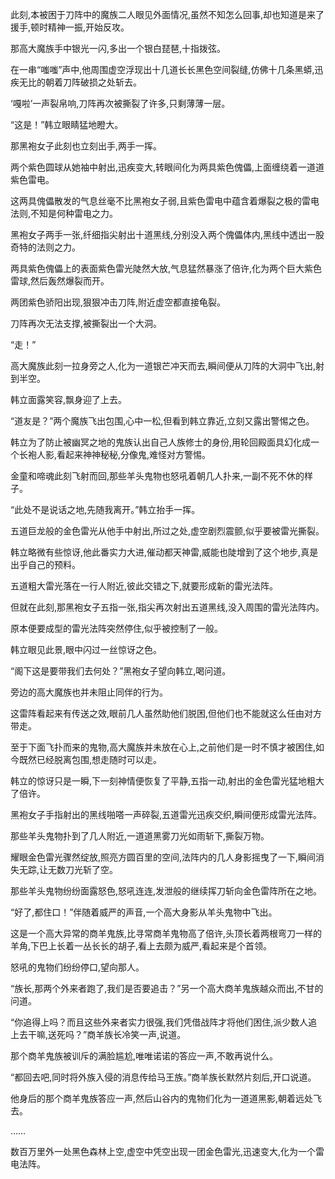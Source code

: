 
此刻,本被困于刀阵中的魔族二人眼见外面情况,虽然不知怎么回事,却也知道是来了援手,顿时精神一振,开始反攻。

那高大魔族手中银光一闪,多出一个银白琵琶,十指拨弦。

在一串“嗤嗤”声中,他周围虚空浮现出十几道长长黑色空间裂缝,仿佛十几条黑蟒,迅疾无比的朝着刀阵破损之处斩去。

‘嘎啦’一声裂帛响,刀阵再次被撕裂了许多,只剩薄薄一层。

“这是！”韩立眼睛猛地瞪大。

那黑袍女子此刻也立刻出手,两手一挥。

两个紫色圆球从她袖中射出,迅疾变大,转眼间化为两具紫色傀儡,上面缠绕着一道道紫色雷电。

这两具傀儡散发的气息丝毫不比黑袍女子弱,且紫色雷电中蕴含着爆裂之极的雷电法则,不知是何种雷电之力。

黑袍女子两手一张,纤细指尖射出十道黑线,分别没入两个傀儡体内,黑线中透出一股奇特的法则之力。

两具紫色傀儡上的表面紫色雷光陡然大放,气息猛然暴涨了倍许,化为两个巨大紫色雷球,然后轰然爆裂而开。

两团紫色骄阳出现,狠狠冲击刀阵,附近虚空都直接龟裂。

刀阵再次无法支撑,被撕裂出一个大洞。

“走！”

高大魔族此刻一拉身旁之人,化为一道银芒冲天而去,瞬间便从刀阵的大洞中飞出,射到半空。

韩立面露笑容,飘身迎了上去。

“道友是？”两个魔族飞出包围,心中一松,但看到韩立靠近,立刻又露出警惕之色。

韩立为了防止被幽冥之地的鬼族认出自己人族修士的身份,用轮回殿面具幻化成一个长袍人影,看起来神神秘秘,分像鬼,难怪对方警惕。

金童和啼魂此刻飞射而回,那些羊头鬼物也怒吼着朝几人扑来,一副不死不休的样子。

“此处不是说话之地,先随我离开。”韩立抬手一挥。

五道巨龙般的金色雷光从他手中射出,所过之处,虚空剧烈震颤,似乎要被雷光撕裂。

韩立略微有些惊讶,他此番实力大进,催动都天神雷,威能也陡增到了这个地步,真是出乎自己的预料。

五道粗大雷光落在一行人附近,彼此交错之下,就要形成新的雷光法阵。

但就在此刻,那黑袍女子五指一张,指尖再次射出五道黑线,没入周围的雷光法阵内。

原本便要成型的雷光法阵突然停住,似乎被控制了一般。

韩立眼见此景,眼中闪过一丝惊讶之色。

“阁下这是要带我们去何处？”黑袍女子望向韩立,喝问道。

旁边的高大魔族也并未阻止同伴的行为。

这雷阵看起来有传送之效,眼前几人虽然助他们脱困,但他们也不能就这么任由对方带走。

至于下面飞扑而来的鬼物,高大魔族并未放在心上,之前他们是一时不慎才被困住,如今既然已经脱离包围,想走随时可以走。

韩立的惊讶只是一瞬,下一刻神情便恢复了平静,五指一动,射出的金色雷光猛地粗大了倍许。

黑袍女子手指射出的黑线啪嗒一声碎裂,五道雷光迅疾交织,瞬间便形成雷光法阵。

那些羊头鬼物扑到了几人附近,一道道黑雾刀光如雨斩下,撕裂万物。

耀眼金色雷光骤然绽放,照亮方圆百里的空间,法阵内的几人身影摇曳了一下,瞬间消失无踪,让无数刀光斩了空。

那些羊头鬼物纷纷面露怒色,怒吼连连,发泄般的继续挥刀斩向金色雷阵所在之地。

“好了,都住口！”伴随着威严的声音,一个高大身影从羊头鬼物中飞出。

这是一个高大异常的商羊鬼族,比寻常商羊鬼物高了倍许,头顶长着两根弯刀一样的羊角,下巴上长着一丛长长的胡子,看上去颇为威严,看起来是个首领。

怒吼的鬼物们纷纷停口,望向那人。

“族长,那两个外来者跑了,我们是否要追击？”另一个高大商羊鬼族越众而出,不甘的问道。

“你追得上吗？而且这些外来者实力很强,我们凭借战阵才将他们困住,派少数人追上去干嘛,送死吗？”商羊族长冷笑一声,说道。

那个商羊鬼族被训斥的满脸尴尬,唯唯诺诺的答应一声,不敢再说什么。

“都回去吧,同时将外族入侵的消息传给马王族。”商羊族长默然片刻后,开口说道。

他身后的那个商羊鬼族答应一声,然后山谷内的鬼物们化为一道道黑影,朝着远处飞去。

……

数百万里外一处黑色森林上空,虚空中凭空出现一团金色雷光,迅速变大,化为一个雷电法阵。